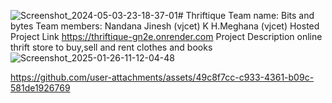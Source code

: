 ![Screenshot_2024-05-03-23-18-37-01](https://github.com/user-attachments/assets/6279efb6-a5e1-4f2d-8818-6dd68f05599f)﻿# Thriftique
 Team name:
      Bits and bytes
Team members:
        Nandana Jinesh (vjcet)
        K H.Meghana (vjcet)
Hosted Project Link
https://thriftique-gn2e.onrender.com
 Project Description
   online thrift store to buy,sell and rent clothes and books 
   ![Screenshot_2025-01-26-11-12-04-48](https://github.com/user-attachments/assets/f5da454c-7652-41bb-bfae-a26e736239df)


https://github.com/user-attachments/assets/49c8f7cc-c933-4361-b09c-581de1926769


